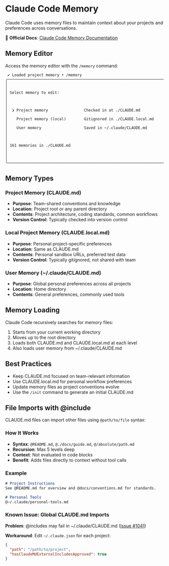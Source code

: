 # Claude Code Memory

Claude Code uses memory files to maintain context about your projects and preferences across conversations.

📖 **Official Docs**: [Claude Code Memory Documentation](https://docs.anthropic.com/en/docs/claude-code/memory)

## Memory Editor

Access the memory editor with the `/memory` command:

```shell
 ✔ Loaded project memory • /memory
╭───────────────────────────────────────────────────────────────────────────────────╮
│                                                                                   │
│ Select memory to edit:                                                            │
│                                                                                   │
│  ❯ Project memory                Checked in at ./CLAUDE.md                        │
│    Project memory (local)        Gitignored in ./CLAUDE.local.md                  │
│    User memory                   Saved in ~/.claude/CLAUDE.md                     │
│                                                                                   │
│ 161 memories in ./CLAUDE.md                                                       │
│                                                                                   │
╰───────────────────────────────────────────────────────────────────────────────────╯
```

## Memory Types

### Project Memory (CLAUDE.md)

- **Purpose**: Team-shared conventions and knowledge
- **Location**: Project root or any parent directory
- **Contents**: Project architecture, coding standards, common workflows
- **Version Control**: Typically checked into version control

### Local Project Memory (CLAUDE.local.md)

- **Purpose**: Personal project-specific preferences
- **Location**: Same as CLAUDE.md
- **Contents**: Personal sandbox URLs, preferred test data
- **Version Control**: Typically gitignored, not shared with team

### User Memory (~/.claude/CLAUDE.md)

- **Purpose**: Global personal preferences across all projects
- **Location**: Home directory
- **Contents**: General preferences, commonly used tools

## Memory Loading

Claude Code recursively searches for memory files:

1. Starts from your current working directory
2. Moves up to the root directory
3. Loads both CLAUDE.md and CLAUDE.local.md at each level
4. Also loads user memory from ~/.claude/CLAUDE.md

## Best Practices

- Keep CLAUDE.md focused on team-relevant information
- Use CLAUDE.local.md for personal workflow preferences
- Update memory files as project conventions evolve
- Use the `/init` command to generate an initial CLAUDE.md

## File Imports with @include

CLAUDE.md files can import other files using `@path/to/file` syntax:

### How It Works
- **Syntax**: `@README.md`, `@./docs/guide.md`, `@/absolute/path.md`
- **Recursion**: Max 5 levels deep
- **Context**: Not evaluated in code blocks
- **Benefit**: Adds files directly to context without tool calls

### Example
```markdown
# Project Instructions
See @README.md for overview and @docs/conventions.md for standards.

# Personal Tools
@~/.claude/personal-tools.md
```

### Known Issue: Global CLAUDE.md Imports
**Problem**: @includes may fail in ~/.claude/CLAUDE.md ([Issue #1041](https://github.com/anthropics/claude-code/issues/1041))

**Workaround**: Edit `~/.claude.json` for each project:
```json
{
  "path": "/path/to/project",
  "hasClaudeMdExternalIncludesApproved": true
}
```